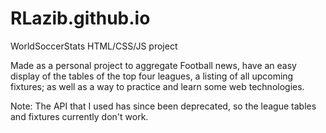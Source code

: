 # RLazib.github.io
WorldSoccerStats HTML/CSS/JS project

Made as a personal project to aggregate Football news, have an easy display of the tables of the top four leagues, a listing of all upcoming fixtures; as well as a way to practice and learn some web technologies.

Note: The API that I used has since been deprecated, so the league tables and fixtures currently don't work.
